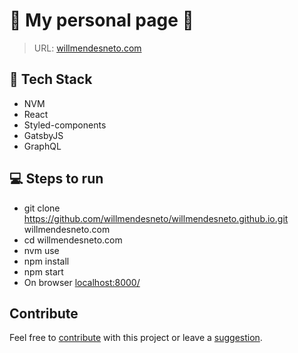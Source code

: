 # 🚀 My personal page 🚀

> URL: [willmendesneto.com](https://willmendesneto.com)

## 🧩 Tech Stack

- NVM
- React
- Styled-components
- GatsbyJS
- GraphQL

## 💻 Steps to run

- git clone https://github.com/willmendesneto/willmendesneto.github.io.git willmendesneto.com
- cd willmendesneto.com
- nvm use
- npm install
- npm start
- On browser [localhost:8000/](http://localhost:8000/)


## Contribute

Feel free to [contribute](https://github.com/willmendesneto/willmendesneto.github.io/pulls) with this project or leave a [suggestion](https://github.com/willmendesneto/willmendesneto.github.io/issues).
